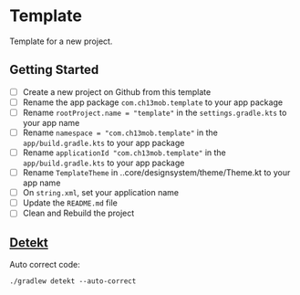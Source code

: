 # Template

Template for a new project.

## Getting Started

- [ ] Create a new project on Github from this template
- [ ] Rename the app package `com.ch13mob.template` to your app package
- [ ] Rename `rootProject.name = "template"` in the `settings.gradle.kts` to your app name
- [ ] Rename `namespace = "com.ch13mob.template"` in the `app/build.gradle.kts` to your app package
- [ ] Rename `applicationId "com.ch13mob.template"` in the `app/build.gradle.kts` to your app package
- [ ] Rename `TemplateTheme` in ..core/designsystem/theme/Theme.kt to your app name
- [ ] On `string.xml`, set your application name
- [ ] Update the `README.md` file
- [ ] Clean and Rebuild the project

## [Detekt](https://github.com/detekt/detekt)
Auto correct code:

`./gradlew detekt --auto-correct`